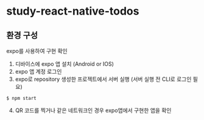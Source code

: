 # study-react-native-todos

## 환경 구성

expo를 사용하여 구현 확인

1. 디바이스에 expo 앱 설치 (Android or IOS)
2. expo 앱 계정 로그인
3. expo로 repository 생성한 프로젝트에서 서버 실행 (서버 실행 전 CLI로 로그인 필요)

```
$ npm start

```

4. QR 코드를 찍거나 같은 네트워크인 경우 expo앱에서 구현한 앱을 확인
